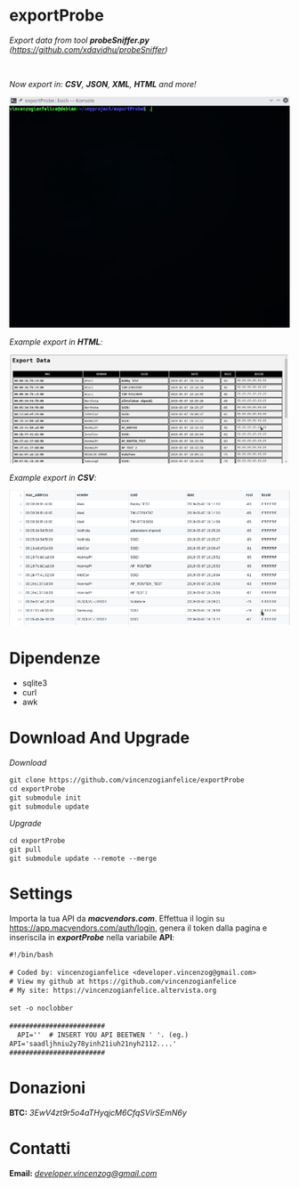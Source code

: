 # exportProbe
*Export data from tool **probeSniffer.py** (https://github.com/xdavidhu/probeSniffer)*

<br />

*Now export in: **CSV**, **JSON**, **XML**, **HTML** and more!*

<p align="center">
<img src="img/example.gif">
</p>

*Example export in **HTML**:*

<p align="center">
<img src="img/export_html.png">
</p>

*Example export in **CSV**:*

<p align="center">
<img src="img/export_csv.png">
</p>

# Dipendenze

- sqlite3
- curl
- awk

# Download And Upgrade

*Download*

```
git clone https://github.com/vincenzogianfelice/exportProbe
cd exportProbe
git submodule init
git submodule update
```

*Upgrade*

```
cd exportProbe
git pull
git submodule update --remote --merge
```
# Settings

Importa la tua API da ***macvendors.com***. Effettua il login su https://app.macvendors.com/auth/login, genera il token
dalla pagina e inseriscila in ***exportProbe*** nella variabile **API**:

```
#!/bin/bash

# Coded by: vincenzogianfelice <developer.vincenzog@gmail.com>
# View my github at https://github.com/vincenzogianfelice
# My site: https://vincenzogianfelice.altervista.org

set -o noclobber

########################
  API=''  # INSERT YOU API BEETWEN ' '. (eg.) API='saadljhniu2y78yinh21iuh21nyh2112....'
########################
```

# Donazioni

**BTC:** *3EwV4zt9r5o4aTHyqjcM6CfqSVirSEmN6y*

# Contatti

**Email:** *developer.vincenzog@gmail.com*
